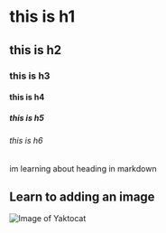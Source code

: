# this is h1
## this is h2
### this is h3
#### this is h4
##### this is h5
###### this is h6
im learning about heading in markdown

## Learn to adding an image
![Image of Yaktocat](https://octodex.github.com/images/yaktocat.png)

